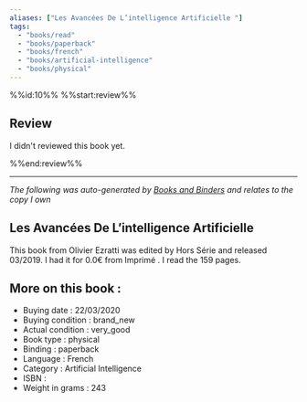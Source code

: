 ```yaml
---
aliases: ["Les Avancées De L’intelligence Artificielle "] 
tags: 
  - "books/read" 
  - "books/paperback" 
  - "books/french"
  - "books/artificial-intelligence"
  - "books/physical"
---
```

%%id:10%%
%%start:review%%
## Review
I didn't reviewed this book yet. 

%%end:review%%

---
_The following was auto-generated by [Books and Binders](Books%20and%20Binders.md) and relates to the copy I own_
## Les Avancées De L’intelligence Artificielle 
This book from Olivier Ezratti was edited by Hors Série  and released 03/2019. I had it for 0.0€ from Imprimé . I read the 159 pages.

## More on this book :
- Buying date : 22/03/2020
- Buying condition : brand_new
- Actual condition : very_good
- Book type : physical
- Binding : paperback
- Language : French
- Category : Artificial Intelligence
- ISBN : 
- Weight in grams : 243
